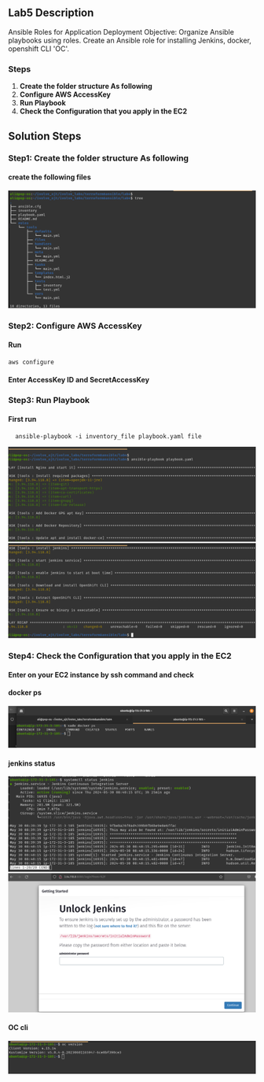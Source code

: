 ## Lab5 Description 

 Ansible Roles for Application Deployment Objective: Organize Ansible playbooks using roles. Create an Ansible role for installing Jenkins, docker, openshift CLI 'OC'.

### Steps 
1. **Create the folder structure As following**
2. **Configure AWS AccessKey**
3. **Run Playbook**
4. **Check the Configuration that you apply in the EC2**



## Solution Steps

### Step1: Create the folder structure As following

  #### create the following files

  ![](https://github.com/AliKhamed/ivolve_labs/blob/main/terraform/lab4/screenshots/tree.png)
 
### Step2: Configure AWS AccessKey

#### Run 
  ```
  aws configure

  ```
#### Enter AccessKey ID and SecretAccessKey

### Step3: Run Playbook
#### First run 
```
  ansible-playbook -i inventory_file playbook.yaml file
```

![](https://github.com/AliKhamed/ivolve_labs/blob/main/terraform/lab4/screenshots/apply1.png)
![](https://github.com/AliKhamed/ivolve_labs/blob/main/terraform/lab4/screenshots/apply2.png)



### Step4: Check the Configuration that you apply in the EC2
#### Enter on your EC2 instance by ssh command and check 
#### docker ps
  ![](https://github.com/AliKhamed/ivolve_labs/blob/main/terraform/lab4/screenshots/docker.png)

#### jenkins status
![](https://github.com/AliKhamed/ivolve_labs/blob/main/terraform/lab4/screenshots/jenkins2.png)
![](https://github.com/AliKhamed/ivolve_labs/blob/main/terraform/lab4/screenshots/jenkins.png)

#### OC cli
  ![](https://github.com/AliKhamed/ivolve_labs/blob/main/terraform/lab4/screenshots/oc.png)

  

